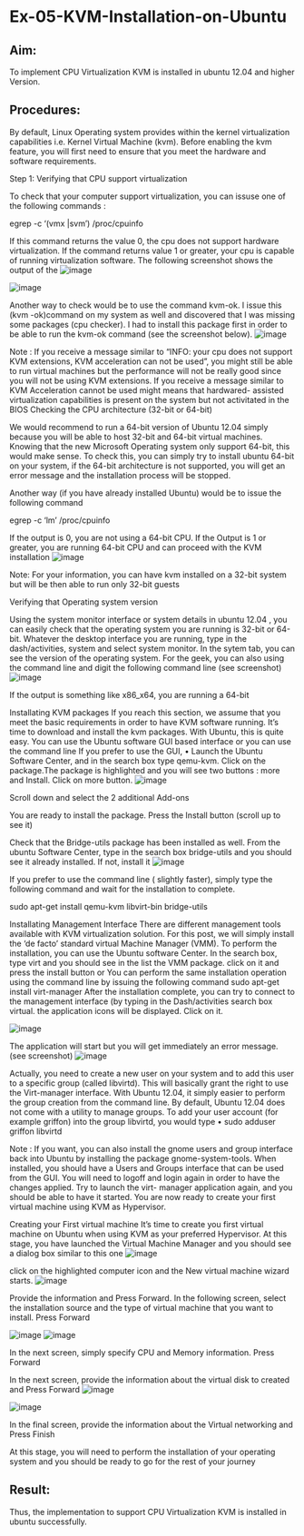 # Ex-05-KVM-Installation-on-Ubuntu
## Aim:
To implement CPU Virtualization KVM is installed in ubuntu 12.04 and higher Version.

## Procedures:
By default, Linux Operating system provides within the kernel virtualization capabilities i.e. Kernel Virtual Machine (kvm). Before enabling the kvm feature, you will first need to ensure that you meet the hardware and software requirements.

Step 1: Verifying that CPU support virtualization

To check that your computer support virtualization, you can issuse one of the following commands :

egrep -c ‘(vmx |svm’) /proc/cpuinfo

If this command returns the value 0, the cpu does not support hardware virtualization. If the command returns value 1 or greater, your cpu is capable of running virtualization software. The following screenshot shows the output of the
![image](https://github.com/knight7080/Ex-05-KVM-Installation-on-Ubuntu/assets/88542035/4f32df8e-0228-453b-96cd-c1664f7e2c32)

![image](https://github.com/knight7080/Ex-05-KVM-Installation-on-Ubuntu/assets/88542035/475b3993-dba7-4908-8552-c23f82b1681b)


 
Another way to check would be to use the command kvm-ok.
I issue this (kvm -ok)command on my system as well and discovered that I was missing some packages (cpu checker). I had to install this package first in order to be able to run the kvm-ok command (see the screenshot below).
![image](https://github.com/knight7080/Ex-05-KVM-Installation-on-Ubuntu/assets/88542035/ced29a03-9bcb-4723-8c85-c3d139eb2681)
 

Note :
If you receive a message similar to “INFO: your cpu does not support KVM extensions, KVM acceleration can not be used”, you might still be able to run virtual machines but the performance will not be really good since you will not be using KVM extensions.
If you receive a message similar to KVM Acceleration cannot be used might means that hardwared- assisted virtualization capabilities is present on the system but not activitated in the BIOS
Checking the CPU architecture (32-bit or 64-bit)

We would recommend to run a 64-bit version of Ubuntu 12.04 simply because you will be able to host 32-bit and 64-bit virtual machines. Knowing that the new Microsoft Operating system only support 64-bit, this would make sense. To check this, you can simply try to install ubuntu 64-bit on your system, if the 64-bit architecture is not supported, you will get an error message and the installation process will be stopped.

Another way (if you have already installed Ubuntu) would be to issue the following command

egrep -c ‘lm’ /proc/cpuinfo

If the output is 0, you are not using a 64-bit CPU. If the Output is 1 or greater, you are running
64-bit CPU and can proceed with the KVM installation
![image](https://github.com/knight7080/Ex-05-KVM-Installation-on-Ubuntu/assets/88542035/16305fda-bf4b-411d-8d12-d729ff97dbb9)


Note: For your information, you can have kvm installed on a 32-bit system but will be then able to run only 32-bit guests

Verifying that Operating system version

Using the system monitor interface or system details in ubuntu 12.04 , you can easily check that the operating system you are running is 32-bit or 64-bit. Whatever the desktop interface you are running, type in the dash/activities, system and select system monitor. In the sytem tab, you can see the version of the operating system.
For the geek, you can also using the command line and digit the following command line (see screenshot)
![image](https://github.com/knight7080/Ex-05-KVM-Installation-on-Ubuntu/assets/88542035/09634f29-c010-4d7a-8525-d4df509e3b54)


If the output is something like x86_x64, you are running a 64-bit
 
Installating KVM packages
If you reach this section, we assume that you meet the basic requirements in order to have KVM software running. It’s time to download and install the kvm packages. With Ubuntu, this is quite easy. You can use the Ubuntu software GUI based interface or you can use the command line
If you prefer to use the GUI,
•	Launch the Ubuntu Software Center, and in the search box type qemu-kvm. Click on the package.The package is highlighted and you will see two buttons : more and Install. Click on more button.
![image](https://github.com/knight7080/Ex-05-KVM-Installation-on-Ubuntu/assets/88542035/e1efb7bd-dec1-446c-b25c-d84412193823)



Scroll down and select the 2 additional Add-ons

You are ready to install the package. Press the Install button (scroll up to see it)

Check that the Bridge-utils package has been installed as well. From the ubuntu Software Center, type in the search box bridge-utils and you should see it already installed. If not, install it
 ![image](https://github.com/knight7080/Ex-05-KVM-Installation-on-Ubuntu/assets/88542035/72ce3cd3-7452-4542-bd84-aaf8beaebe7a)

 
If you prefer to use the command line ( slightly faster), simply type the following command and wait for the installation to complete.

sudo apt-get install qemu-kvm libvirt-bin bridge-utils

Installating Management Interface
There are different management tools available with KVM virtualization solution. For this post, we will simply install the ‘de facto’ standard virtual Machine Manager (VMM). To perform the installation, you can use the Ubuntu software Center. In the search box, type virt and you should see in the list the VMM package. click on it and press the install button
or
You can perform the same installation operation using the command line by issuing the following command
sudo apt-get install virt-manager
After the installation complete, you can try to connect to the management interface (by typing in the Dash/activities search box virtual. the application icons will be displayed. Click on it.
 
 ![image](https://github.com/knight7080/Ex-05-KVM-Installation-on-Ubuntu/assets/88542035/457bdd3c-8353-424e-b829-78a88c2ba108)


The application will start but you will get immediately an error message. (see screenshot)
![image](https://github.com/knight7080/Ex-05-KVM-Installation-on-Ubuntu/assets/88542035/405cb9d1-e2bd-4c9c-b442-488b5dc26aee)


Actually, you need to create a new user on your system and to add this user to a specific group (called libvirtd). This will basically grant the right to use the Virt-manager interface. With Ubuntu 12.04, it simply easier to perform the group creation from the command line. By default, Ubuntu
12.04 does not come with a utility to manage groups.
To add your user account (for example griffon) into the group libvirtd, you would type
•	sudo adduser griffon libvirtd
 
Note : If you want, you can also install the gnome users and group interface back into Ubuntu by installing the package gnome-system-tools. When installed, you should have a Users and Groups interface that can be used from the GUI.
You will need to logoff and login again in order to have the changes applied. Try to launch the virt- manager application again, and you should be able to have it started. You are now ready to create your first virtual machine using KVM as Hypervisor.

Creating your First virtual machine
It’s time to create you first virtual machine on Ubuntu when using KVM as your preferred Hypervisor. At this stage, you have launched the Virtual Machine Manager and you should see a dialog box similar to this one
![image](https://github.com/knight7080/Ex-05-KVM-Installation-on-Ubuntu/assets/88542035/f841ed01-8fb4-4a6f-8b22-fc992408f270)

click on the highlighted computer icon and the New virtual machine wizard starts.
![image](https://github.com/knight7080/Ex-05-KVM-Installation-on-Ubuntu/assets/88542035/fbb9c189-5e39-4535-8201-a463bd89205b)

 
Provide the information and Press Forward.
In the following screen, select the installation source and the type of virtual machine that you want to install. Press Forward

![image](https://github.com/knight7080/Ex-05-KVM-Installation-on-Ubuntu/assets/88542035/de5a93a7-10c5-41e0-9f46-4ecbbc2ed701)
![image](https://github.com/knight7080/Ex-05-KVM-Installation-on-Ubuntu/assets/88542035/d0906c3a-94c9-4dd8-8f20-9ac70aae215e)



In the next screen, simply specify CPU and Memory information. Press Forward
 
In the next screen, provide the information about the virtual disk to created and Press Forward
![image](https://github.com/knight7080/Ex-05-KVM-Installation-on-Ubuntu/assets/88542035/b0a22714-ab93-456c-a901-17805f60d713)

![image](https://github.com/knight7080/Ex-05-KVM-Installation-on-Ubuntu/assets/88542035/30442ae2-3350-4899-9ee1-aff4cd4dc576)



In the final screen, provide the information about the Virtual networking and Press Finish



At this stage, you will need to perform the installation of your operating system and you should be ready to go for the rest of your journey

## Result:
Thus, the implementation to support CPU Virtualization KVM is installed in ubuntu
successfully.

